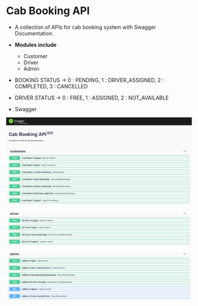 # Cab Booking API

* A collection of APIs for cab booking system with Swagger Documentation.
* **Modules include**
    * Customer
    * Driver
    * Admin

* BOOKING STATUS ->  	        0 : PENDING,
                                1 : DRIVER_ASSIGNED, 
                                2 : COMPLETED, 
                                3 :	CANCELLED 
 											
* DRIVER STATUS  ->  	        0 : FREE,
                                1 : ASSIGNED, 
                                2 : NOT_AVAILABLE

* Swagger 

![Customer APIs](/CustomerAPIs.png)

![Driver APIs](/DriverAPIs.png)

![Admin APIs](/AdminAPIs.png)